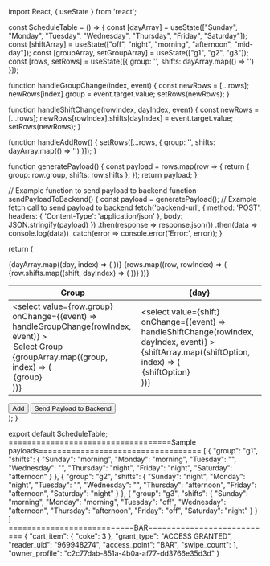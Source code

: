 import React, { useState } from 'react';

const ScheduleTable = () => {
  const [dayArray] = useState(["Sunday", "Monday", "Tuesday", "Wednesday", "Thursday", "Friday", "Saturday"]);
  const [shiftArray] = useState(["off", "night", "morning", "afternoon", "mid-day"]);
  const [groupArray, setGroupArray] = useState(["g1", "g2", "g3"]);
  const [rows, setRows] = useState([{ group: '', shifts: dayArray.map(() => '') }]);

  function handleGroupChange(index, event) {
    const newRows = [...rows];
    newRows[index].group = event.target.value;
    setRows(newRows);
  }

  function handleShiftChange(rowIndex, dayIndex, event) {
    const newRows = [...rows];
    newRows[rowIndex].shifts[dayIndex] = event.target.value;
    setRows(newRows);
  }

  function handleAddRow() {
    setRows([...rows, { group: '', shifts: dayArray.map(() => '') }]);
  }

  function generatePayload() {
    const payload = rows.map(row => {
      return {
        group: row.group,
        shifts: row.shifts
      };
    });
    return payload;
  }

  // Example function to send payload to backend
  function sendPayloadToBackend() {
    const payload = generatePayload();
    // Example fetch call to send payload to backend
    fetch('backend-url', {
      method: 'POST',
      headers: {
        'Content-Type': 'application/json'
      },
      body: JSON.stringify(payload)
    })
    .then(response => response.json())
    .then(data => console.log(data))
    .catch(error => console.error('Error:', error));
  }

  return (
    <div>
      <table>
        <thead>
          <tr>
            <th>Group</th>
            {dayArray.map((day, index) => (
              <th key={index}>{day}</th>
            ))}
          </tr>
        </thead>
        <tbody>
          {rows.map((row, rowIndex) => (
            <tr key={rowIndex}>
              <td>
                <select
                  value={row.group}
                  onChange={(event) => handleGroupChange(rowIndex, event)}
                >
                  <option value="">Select Group</option>
                  {groupArray.map((group, index) => (
                    <option key={index} value={group}>{group}</option>
                  ))}
                </select>
              </td>
              {row.shifts.map((shift, dayIndex) => (
                <td key={dayIndex}>
                  <select
                    value={shift}
                    onChange={(event) => handleShiftChange(rowIndex, dayIndex, event)}
                  >
                    {shiftArray.map((shiftOption, index) => (
                      <option key={index} value={shiftOption}>{shiftOption}</option>
                    ))}
                  </select>
                </td>
              ))}
            </tr>
          ))}
        </tbody>
      </table>
      <button onClick={handleAddRow}>Add</button>
      <button onClick={sendPayloadToBackend}>Send Payload to Backend</button>
    </div>
  );
}

export default ScheduleTable;
===================================Sample payloads===================================
[
    {
        "group": "g1",
        "shifts": {
            "Sunday": "morning",
            "Monday": "morning",
            "Tuesday": "",
            "Wednesday": "",
            "Thursday": "night",
            "Friday": "night",
            "Saturday": "afternoon"
        }
    },
    {
        "group": "g2",
        "shifts": {
            "Sunday": "night",
            "Monday": "night",
            "Tuesday": "",
            "Wednesday": "",
            "Thursday": "afternoon",
            "Friday": "afternoon",
            "Saturday": "night"
        }
    },
    {
        "group": "g3",
        "shifts": {
            "Sunday": "morning",
            "Monday": "morning",
            "Tuesday": "off",
            "Wednesday": "afternoon",
            "Thursday": "afternoon",
            "Friday": "off",
            "Saturday": "night"
        }
    }
]
===========================BAR===========================
{
  "cart_item": {
    "coke": 3
  },
  "grant_type": "ACCESS GRANTED",
  "reader_uid": "969948274",
  "access_point": "BAR",
  "swipe_count": 1,
  "owner_profile": "c2c77dab-851a-4b0a-af77-dd3766e35d3d"
}
